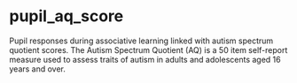 # pupil_aq_score
Pupil responses during associative learning linked with autism spectrum quotient scores. The Autism Spectrum Quotient (AQ) is a 50 item self-report measure used to assess traits of autism in adults and adolescents aged 16 years and over. 
